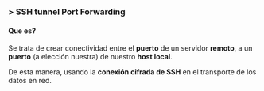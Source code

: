 ### > SSH tunnel Port Forwarding

#### Que es?
Se trata de crear conectividad entre el __puerto__ de un servidor __remoto__, a un __puerto__ (a elección nuestra) de nuestro __host local__.

De esta manera, usando la __conexión cifrada de SSH__ en el transporte de los datos en red.